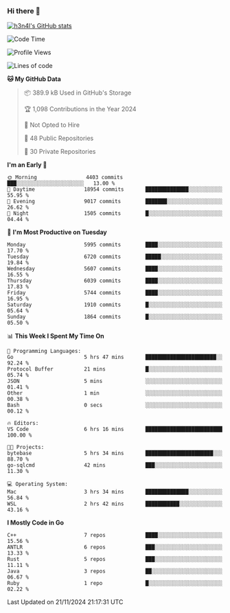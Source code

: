 ### Hi there 👋

[![h3n4l's GitHub stats](https://github-readme-stats.vercel.app/api?username=h3n4l&count_private=true&show_icons=true&theme=radical)](https://github.com/h3n4l/github-readme-stats)

<!--START_SECTION:waka-->
![Code Time](http://img.shields.io/badge/Code%20Time-2%2C013%20hrs%2021%20mins-blue)

![Profile Views](http://img.shields.io/badge/Profile%20Views-1-blue)

![Lines of code](https://img.shields.io/badge/From%20Hello%20World%20I%27ve%20Written-12.9%20million%20lines%20of%20code-blue)

**🐱 My GitHub Data** 

> 📦 389.9 kB Used in GitHub's Storage 
 > 
> 🏆 1,098 Contributions in the Year 2024
 > 
> 🚫 Not Opted to Hire
 > 
> 📜 48 Public Repositories 
 > 
> 🔑 30 Private Repositories 
 > 
**I'm an Early 🐤** 

```text
🌞 Morning                4403 commits        ███░░░░░░░░░░░░░░░░░░░░░░   13.00 % 
🌆 Daytime                18954 commits       ██████████████░░░░░░░░░░░   55.95 % 
🌃 Evening                9017 commits        ███████░░░░░░░░░░░░░░░░░░   26.62 % 
🌙 Night                  1505 commits        █░░░░░░░░░░░░░░░░░░░░░░░░   04.44 % 
```
📅 **I'm Most Productive on Tuesday** 

```text
Monday                   5995 commits        ████░░░░░░░░░░░░░░░░░░░░░   17.70 % 
Tuesday                  6720 commits        █████░░░░░░░░░░░░░░░░░░░░   19.84 % 
Wednesday                5607 commits        ████░░░░░░░░░░░░░░░░░░░░░   16.55 % 
Thursday                 6039 commits        ████░░░░░░░░░░░░░░░░░░░░░   17.83 % 
Friday                   5744 commits        ████░░░░░░░░░░░░░░░░░░░░░   16.95 % 
Saturday                 1910 commits        █░░░░░░░░░░░░░░░░░░░░░░░░   05.64 % 
Sunday                   1864 commits        █░░░░░░░░░░░░░░░░░░░░░░░░   05.50 % 
```


📊 **This Week I Spent My Time On** 

```text
💬 Programming Languages: 
Go                       5 hrs 47 mins       ███████████████████████░░   92.24 % 
Protocol Buffer          21 mins             █░░░░░░░░░░░░░░░░░░░░░░░░   05.74 % 
JSON                     5 mins              ░░░░░░░░░░░░░░░░░░░░░░░░░   01.41 % 
Other                    1 min               ░░░░░░░░░░░░░░░░░░░░░░░░░   00.38 % 
Bash                     0 secs              ░░░░░░░░░░░░░░░░░░░░░░░░░   00.12 % 

🔥 Editors: 
VS Code                  6 hrs 16 mins       █████████████████████████   100.00 % 

🐱‍💻 Projects: 
bytebase                 5 hrs 34 mins       ██████████████████████░░░   88.70 % 
go-sqlcmd                42 mins             ███░░░░░░░░░░░░░░░░░░░░░░   11.30 % 

💻 Operating System: 
Mac                      3 hrs 34 mins       ██████████████░░░░░░░░░░░   56.84 % 
WSL                      2 hrs 42 mins       ███████████░░░░░░░░░░░░░░   43.16 % 
```

**I Mostly Code in Go** 

```text
C++                      7 repos             ████░░░░░░░░░░░░░░░░░░░░░   15.56 % 
ANTLR                    6 repos             ███░░░░░░░░░░░░░░░░░░░░░░   13.33 % 
Rust                     5 repos             ███░░░░░░░░░░░░░░░░░░░░░░   11.11 % 
Java                     3 repos             ██░░░░░░░░░░░░░░░░░░░░░░░   06.67 % 
Ruby                     1 repo              █░░░░░░░░░░░░░░░░░░░░░░░░   02.22 % 
```




 Last Updated on 21/11/2024 21:17:31 UTC
<!--END_SECTION:waka-->

